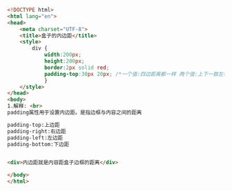
<BlogInfo id="285" title="41.盒子的内边距" author="白日梦想猿" pv=0 read_times=0 pre_cost_time=0分25秒 category="css学习" tag_list="['css学习']" create_time="2020.07.20 13:34:54" update_time="2020.07.20 13:44:23" />

```html
<!DOCTYPE html>
<html lang="en">
<head>
    <meta charset="UTF-8">
    <title>盒子的内边距</title>
    <style>
        div {
            width:200px;
            height:200px;
            border:2px solid red;
            padding-top:30px 20px; /*一个值:四边距离都一样 两个值:上下一致左右一致 三个值:第一个值给上边框，第二个值给左右边框，最后一个值给下边框*/
            }
    </style>
</head>
<body>
1.解释: <br>
padding属性用于设置内边距。是指边框与内容之间的距离

padding-top:上边距
padding-right:右边距
padding-left:左边距
padding-bottom:下边距


<div>内边距就是内容距盒子边框的距离</div>

</body>
</html>
```
